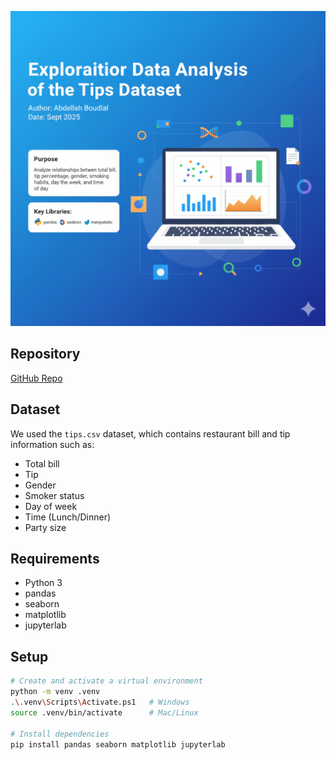 
![](tips_dataset_cover.png)

## Repository
[GitHub Repo](https://github.com/Aboudlal/datafun-06-eda)

## Dataset
We used the `tips.csv` dataset, which contains restaurant bill and tip information such as:
- Total bill
- Tip
- Gender
- Smoker status
- Day of week
- Time (Lunch/Dinner)
- Party size

## Requirements
- Python 3
- pandas
- seaborn
- matplotlib
- jupyterlab

## Setup
```bash
# Create and activate a virtual environment
python -m venv .venv
.\.venv\Scripts\Activate.ps1   # Windows
source .venv/bin/activate      # Mac/Linux

# Install dependencies
pip install pandas seaborn matplotlib jupyterlab
